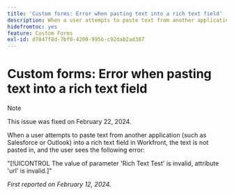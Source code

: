 ```yaml
---
title: 'Custom forms: Error when pasting text into a rich text field'
description: When a user attempts to paste text from another application (such as Salesforce or Outlook) into a rich text field in Workfront, the text is not pasted in, and the user sees an error.
hidefromtoc: yes
feature: Custom Forms
exl-id: d7847f8d-7bf0-4200-995b-c92dab2ad387
---
```

# Custom forms: Error when pasting text into a rich text field

>[!NOTE]
>
>This issue was fixed on February 22, 2024.

When a user attempts to paste text from another application (such as Salesforce or Outlook) into a rich text field in Workfront, the text is not pasted in, and the user sees the following error:

"[!UICONTROL The value of parameter 'Rich Text Test' is invalid, attribute 'url' is invalid.]"

_First reported on February 12, 2024._
